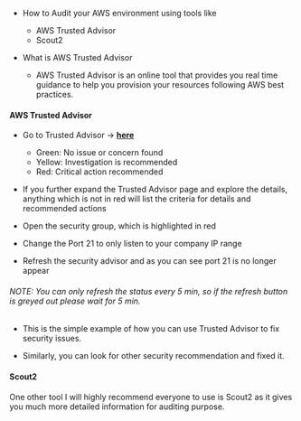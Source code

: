 * How to Audit your AWS environment using tools like

    * AWS Trusted Advisor
    * Scout2

* What is AWS Trusted Advisor

    * AWS Trusted Advisor is an online tool that provides you real time guidance to help you provision your resources following AWS best practices.

#### AWS Trusted Advisor

* Go to Trusted Advisor → [**here**](https://console.aws.amazon.com/trustedadvisor)

    * Green: No issue or concern found
    * Yellow: Investigation is recommended
    * Red: Critical action recommended

* If you further expand the Trusted Advisor page and explore the details, anything which is not in red will list the criteria for details and recommended actions
* Open the security group, which is highlighted in red
* Change the Port 21 to only listen to your company IP range
* Refresh the security advisor and as you can see port 21 is no longer appear

###### NOTE: You can only refresh the status every 5 min, so if the refresh button is greyed out please wait for 5 min.

* This is the simple example of how you can use Trusted Advisor to fix security issues.

* Similarly, you can look for other security recommendation and fixed it.

#### Scout2

One other tool I will highly recommend everyone to use is Scout2 as it gives you much more detailed information for auditing purpose.


